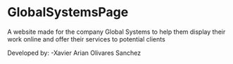 # GlobalSystemsPage
A website made for the company Global Systems to help them display their work online and offer their services to potential clients

Developed by:
-Xavier Arian Olivares Sanchez

